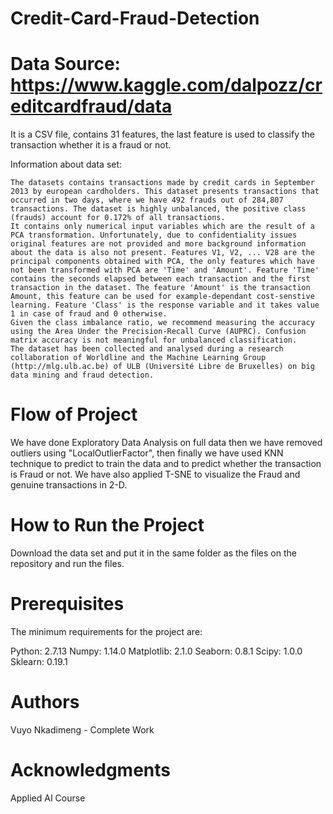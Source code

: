 # Credit-Card-Fraud-Detection

# Data Source: https://www.kaggle.com/dalpozz/creditcardfraud/data

It is a CSV file, contains 31 features, the last feature is used to classify the transaction whether it is a fraud            or not.


Information about data set:

    The datasets contains transactions made by credit cards in September 2013 by european cardholders. This dataset presents transactions that occurred in two days, where we have 492 frauds out of 284,807 transactions. The dataset is highly unbalanced, the positive class (frauds) account for 0.172% of all transactions.
    It contains only numerical input variables which are the result of a PCA transformation. Unfortunately, due to confidentiality issues original features are not provided and more background information about the data is also not present. Features V1, V2, ... V28 are the principal components obtained with PCA, the only features which have not been transformed with PCA are 'Time' and 'Amount'. Feature 'Time' contains the seconds elapsed between each transaction and the first transaction in the dataset. The feature 'Amount' is the transaction Amount, this feature can be used for example-dependant cost-senstive learning. Feature 'Class' is the response variable and it takes value 1 in case of fraud and 0 otherwise.
    Given the class imbalance ratio, we recommend measuring the accuracy using the Area Under the Precision-Recall Curve (AUPRC). Confusion matrix accuracy is not meaningful for unbalanced classification.
    The dataset has been collected and analysed during a research collaboration of Worldline and the Machine Learning Group (http://mlg.ulb.ac.be) of ULB (Université Libre de Bruxelles) on big data mining and fraud detection.

# Flow of Project

We have done Exploratory Data Analysis on full data then we have removed outliers using "LocalOutlierFactor", then finally we have used KNN technique to predict to train the data and to predict whether the transaction is Fraud or not. We have also applied T-SNE to visualize the Fraud and genuine transactions in 2-D.

# How to Run the Project

Download the data set and put it in the same folder as the files on the repository and run the files.

# Prerequisites
The minimum requirements for the project are:

Python: 2.7.13
Numpy:  1.14.0
Matplotlib: 2.1.0
Seaborn: 0.8.1
Scipy:  1.0.0
Sklearn: 0.19.1

# Authors
Vuyo Nkadimeng - Complete Work

# Acknowledgments
Applied AI Course
